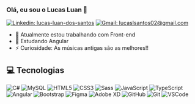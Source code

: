 ### Olá, eu sou o Lucas Luan 👋

[![Linkedin: lucas-luan-dos-santos](https://img.shields.io/badge/-Linkedin-blue?style=for-the-badge&logo=Linkedin&logoColor=white&link=https://www.linkedin.com/in/lucas-luan-dos-santos/)](https://www.linkedin.com/in/lucas-luan-dos-santos/)
[![Gmail: lucaslsantos02@gmail.com](https://img.shields.io/badge/Gmail-D14836?style=for-the-badge&logo=gmail&logoColor=white)](mailto:lucaslsantos02@gmail.com)

- 🔭 Atualmente estou trabalhando com Front-end
- 🌱 Estudando Angular
- ⚡ Curiosidade: As músicas antigas são as melhores!!

## 💻 Tecnologias

![C#](https://img.shields.io/badge/C%23-239120?style=for-the-badge&logo=c-sharp&logoColor=white)
![MySQL](https://img.shields.io/badge/-MySQL-4479A1?style=for-the-badge&logo=mysql&logoColor=white)
![HTML5](https://img.shields.io/badge/-HTML5-E34F26?style=for-the-badge&logo=html5&logoColor=white)
![CSS3](https://img.shields.io/badge/-CSS3-1572B6?style=for-the-badge&logo=css3)
![Sass](https://img.shields.io/badge/-Sass-CC6699?style=for-the-badge&logo=sass&logoColor=white)
![JavaScript](https://img.shields.io/badge/-JavaScript-black?style=for-the-badge&logo=javascript)
![TypeScript](https://img.shields.io/badge/TypeScript-007ACC?style=for-the-badge&logo=typescript&logoColor=white)
![Angular](https://img.shields.io/badge/-Angular-DD0031?style=for-the-badge&logo=angular)
![Bootstrap](https://img.shields.io/badge/-Bootstrap-563D7C?style=for-the-badge&logo=bootstrap)
![Figma](https://img.shields.io/badge/Figma-F24E1E?style=for-the-badge&logo=figma&logoColor=white)
![Adobe XD](https://img.shields.io/badge/Adobe%20XD-470137?style=for-the-badge&logo=Adobe%20XD&logoColor=#FF61F6)
![GitHub](https://img.shields.io/badge/-GitHub-181717?style=for-the-badge&logo=github)
![Git](https://img.shields.io/badge/-Git-black?style=for-the-badge&logo=git)
![VSCode](https://img.shields.io/badge/-VSCode-007ACC?style=for-the-badge&logo=visual-studio-code&logoColor=white)
